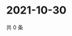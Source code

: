 # 2021-10-30

共 0 条

<!-- BEGIN WEIBO -->
<!-- 最后更新时间 Sat Oct 30 2021 11:14:40 GMT+0800 (China Standard Time) -->

<!-- END WEIBO -->
